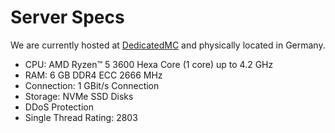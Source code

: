 # Server Specs

We are currently hosted at [DedicatedMC](https://dedicatedmc.io/) and physically located in Germany.

- CPU: AMD Ryzen™ 5 3600 Hexa Core (1 core) up to 4.2 GHz
- RAM: 6 GB DDR4 ECC 2666 MHz
- Connection: 1 GBit/s Connection
- Storage: NVMe SSD Disks
- DDoS Protection
- Single Thread Rating: 2803